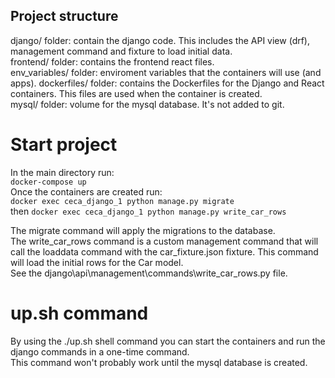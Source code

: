 ## Project structure  
django/ folder: contain the django code. This includes the API view (drf), management command and fixture to load initial data.  
frontend/ folder: contains the frontend react files.  
env_variables/ folder: enviroment variables that the containers will use (and apps).
dockerfiles/ folder: contains the Dockerfiles for the Django and React containers. This files are used when the container is created.  
mysql/ folder: volume for the mysql database. It's not added to git.

# Start project  
In the main directory run:  
`docker-compose up`  
Once the containers are created run:   
`docker exec ceca_django_1 python manage.py migrate`  
then 
`docker exec ceca_django_1 python manage.py write_car_rows`  

The migrate command will apply the migrations to the database.  
The write_car_rows command is a custom management command that will call the loaddata command with the car_fixture.json fixture. This command will load the initial rows for the Car model.  
See the django\api\management\commands\write_car_rows.py file.  

# up.sh command  
By using the ./up.sh shell command you can start the containers and run the django commands in a one-time command.  
This command won't probably work until the mysql database is created.